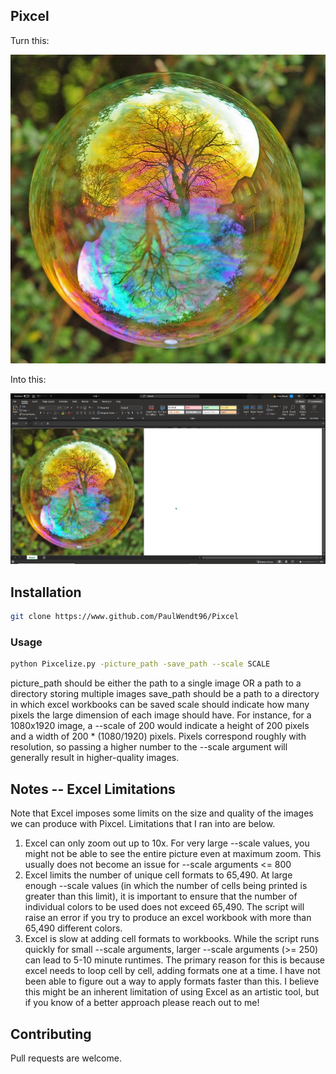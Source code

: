 ## Pixcel
Turn this:

<img src="/Pictures/soap.jpg" alt="Soap Bubble"/>

Into this:

<img src="/Sample/sample_soap.png" alt="Soap Bubble in Excel"/>

## Installation
```bash
git clone https://www.github.com/PaulWendt96/Pixcel
```

### Usage
```bash
python Pixcelize.py -picture_path -save_path --scale SCALE
```

picture_path should be either the path to a single image OR a path to a directory storing multiple images
save_path should be a path to a directory in which excel workbooks can be saved
scale should indicate how many pixels the large dimension of each image should have. For instance,
for a 1080x1920 image, a --scale of 200 would indicate a height of 200 pixels and a width of 
200 * (1080/1920) pixels. Pixels correspond roughly with resolution, so passing a higher number to the --scale
argument will generally result in higher-quality images.

## Notes -- Excel Limitations
Note that Excel imposes some limits on the size and quality of the images we can produce with Pixcel.
Limitations that I ran into are below.

1. Excel can only zoom out up to 10x. For very large --scale values, you might not be able to see the entire picture even at maximum zoom. This usually does not become an issue for --scale arguments <= 800
2. Excel limits the number of unique cell formats to 65,490. At large enough --scale values (in which the number of cells being printed is greater than this limit), it is important to ensure that the number of individual colors to be used does not exceed 65,490. The script will raise an error if you try to produce an excel workbook with more than 65,490 different colors.
3. Excel is slow at adding cell formats to workbooks. While the script runs quickly for small --scale arguments, larger --scale arguments (>= 250) can lead to 5-10 minute runtimes. The primary reason for this is because excel needs to loop cell by cell, adding formats one at a time. I have not been able to figure out a way to apply formats faster than this. I believe this might be an inherent limitation of using Excel as an artistic tool, but if you know of a better approach please reach out to me!

## Contributing
Pull requests are welcome.

